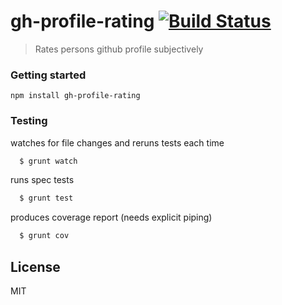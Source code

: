 # gh-profile-rating [![Build Status](https://secure.travis-ci.org/kirstein/gh-profile-rating.png?branch=master)](https://travis-ci.org/kirstein/gh-profile-rating)

> Rates persons github profile subjectively

### Getting started

`npm install gh-profile-rating`


### Testing 

watches for file changes and reruns tests each time
```bash
  $ grunt watch 
```

runs spec tests
```bash
  $ grunt test  
```

produces coverage report (needs explicit piping)
```bash
  $ grunt cov   
```

## License

MIT
